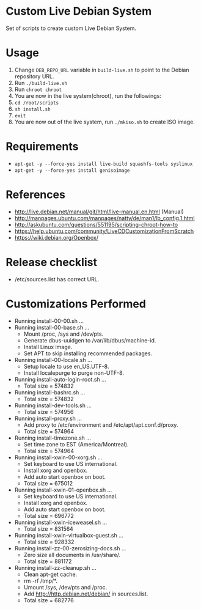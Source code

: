 # Custom Live Debian System
Set of scripts to create custom Live Debian System.

# Usage
1. Change `DEB_REPO_URL` variable in `build-live.sh` to point to the Debian repository URL.
1. Run `./build-live.sh`
1. Run `chroot chroot`
1. You are now in the live system(chroot), run the followings:
1. `cd /root/scripts`
1. `sh install.sh`
1. `exit`
1. You are now out of the live system, run `./mkiso.sh` to create ISO image.

# Requirements
* `apt-get -y --force-yes install live-build squashfs-tools syslinux`
* `apt-get -y --force-yes install genisoimage` 

# References
* http://live.debian.net/manual/git/html/live-manual.en.html (Manual)
* http://manpages.ubuntu.com/manpages/natty/de/man1/lb_config.1.html
* http://askubuntu.com/questions/551195/scripting-chroot-how-to
* https://help.ubuntu.com/community/LiveCDCustomizationFromScratch
* https://wiki.debian.org/Openbox/

# Release checklist
* /etc/sources.list has correct URL.


# Customizations Performed
  * Running install-00-00.sh ...
  * Running install-00-base.sh ...
    * Mount /proc, /sys and /dev/pts.
    * Generate dbus-uuidgen to /var/lib/dbus/machine-id.
    * Install Linux image.
    * Set APT to skip installing recommended packages.
  * Running install-00-locale.sh ...
    * Setup locale to use en_US.UTF-8.
    * Install localepurge to purge non-UTF-8.
  * Running install-auto-login-root.sh ...
    * Total size = 574832
  * Running install-bashrc.sh ...
    * Total size = 574832
  * Running install-dev-tools.sh ...
    * Total size = 574956
  * Running install-proxy.sh ...
    * Add proxy to /etc/environment and /etc/apt/apt.conf.d/proxy.
    * Total size = 574964
  * Running install-timezone.sh ...
    * Set time zone to EST (America/Montreal).
    * Total size = 574964
  * Running install-xwin-00-xorg.sh ...
    * Set keyboard to use US international.
    * Install xorg and openbox.
    * Add auto start openbox on boot.
    * Total size = 675012
  * Running install-xwin-01-openbox.sh ...
    * Set keyboard to use US international.
    * Install xorg and openbox.
    * Add auto start openbox on boot.
    * Total size = 696772
  * Running install-xwin-iceweasel.sh ...
    * Total size = 831564
  * Running install-xwin-virtualbox-guest.sh ...
    * Total size = 928332
  * Running install-zz-00-zerosizing-docs.sh ...
    * Zero size all documents in /usr/share/.
    * Total size = 881172
  * Running install-zz-cleanup.sh ...
    * Clean apt-get cache.
    * rm -rf /tmp/*.
    * Umount /sys, /dev/pts and /proc.
    * Add http://http.debian.net/debian/ in sources.list.
    * Total size = 682776
